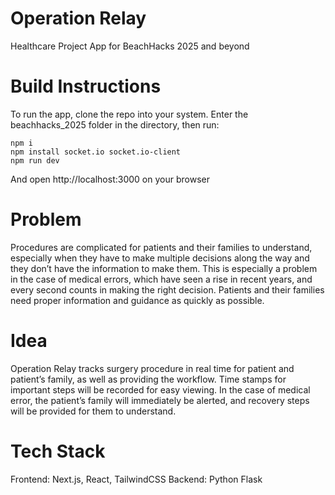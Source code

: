 # Operation Relay
Healthcare Project App for BeachHacks 2025 and beyond

# Build Instructions
To run the app, clone the repo into your system. Enter the beachhacks_2025 folder in the directory, then run:
```
npm i
npm install socket.io socket.io-client
npm run dev
```

And open http://localhost:3000 on your browser

# Problem
Procedures are complicated for patients and their families to understand, especially when they have to make multiple decisions along the way and they don’t have the information to make them. This is especially a problem in the case of medical errors, which have seen a rise in recent years, and every second counts in making the right decision. Patients and their families need proper information and guidance as quickly as possible.

# Idea
Operation Relay tracks surgery procedure in real time for patient and patient’s family, as well as providing the workflow. Time stamps for important steps will be recorded for easy viewing. In the case of medical error, the patient’s family will immediately be alerted, and recovery steps will be provided for them to understand. 

# Tech Stack
Frontend: Next.js, React, TailwindCSS
Backend: Python Flask

